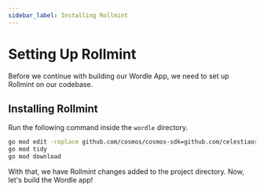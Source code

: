 ```yaml
---
sidebar_label: Installing Rollmint
---
```


# Setting Up Rollmint

Before we continue with building our Wordle App, we need to set up
Rollmint on our codebase.

## Installing Rollmint

Run the following command inside the `wordle` directory.

```sh
go mod edit -replace github.com/cosmos/cosmos-sdk=github.com/celestiaorg/cosmos-sdk-rollmint@v0.46.1-rollmint-v0.4.0
go mod tidy
go mod download
```

With that, we have Rollmint changes added to the project directory. Now,
let's build the Wordle app!
